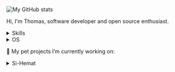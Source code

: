 

![My GitHub stats](https://github-readme-stats.vercel.app/api?username=thomrib)

Hi, I'm Thomas, software developer and open source enthusiast.

<details>
  <summary>Skills</summary>

- JavaScript
- PHP (Native, Laravel)
- VB.NET             
- Python
</details>

<details>
  <summary>OS</summary>
  
- Linux
- MacOS
- Windows
</details>

🔭 My pet projects I’m currently working on:
<details>
<summary>Si-Hemat</summary>

- [Si-Hemat](https://github.com/thomrib/Si-Hemat) - to track income and expenses for personal audit needs
</details>
